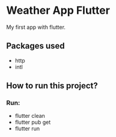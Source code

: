 # Weather App Flutter

My first app with flutter.

## Packages used
- http
- intl

## How to run this project?
### Run:
- flutter clean
- flutter pub get
- flutter run